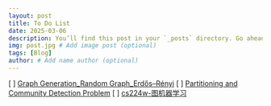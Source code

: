 ```yaml
---
layout: post
title: To Do List
date: 2025-03-06
description: You’ll find this post in your `_posts` directory. Go ahead and edit it and re-build the site to see your changes. # Add post description (optional)
img: post.jpg # Add image post (optional)
tags: [Blog]
author: # Add name author (optional)
---
```


[ ]   [Graph Generation_Random Graph_Erdős–Rényi][Erdős–Rényi]
[ ]   [Partitioning and Community Detection Problem][Partitioning n Community Detection]
[ ]   [cs224w-图机器学习][图机器学习]


[Erdős–Rényi]: https://wenku.csdn.net/column/3gijantwp0
[Partitioning n Community Detection]: https://blog.csdn.net/PolarisRisingWar/article/details/119277189
[图机器学习]: https://web.stanford.edu/class/cs224w/index.html